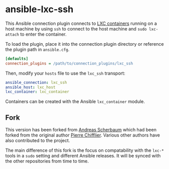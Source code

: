 # ansible-lxc-ssh

This Ansible connection plugin connects to [LXC containers](https://linuxcontainers.org/lxc/news/) running on a host machine by using `ssh` to connect to the host machine and `sudo lxc-attach` to enter the container.

To load the plugin, place it into the connection plugin directory or reference the plugin path in `ansible.cfg`.

```ini
[defaults]
connection_plugins = /path/to/connection_plugins/lxc_ssh
```

Then, modify your `hosts` file to use the `lxc_ssh` transport:

```yaml
ansible_connection: lxc_ssh
ansible_host: lxc_host
lxc_container: lxc_container
```

Containers can be created with the Ansible `lxc_container` module.

## Fork

This version has been forked from [Andreas Scherbaum](https://github.com/andreasscherbaum/ansible-lxc-ssh) which had been forked from the original author [Pierre Chifflier](https://github.com/chifflier/ansible-lxc-ssh). Various other authors have also contributed to the project.

The main difference of this fork is the focus on compatability with the `lxc-*` tools in a `sudo` setting and different Ansible releases. It will be synced with the other repositories from time to time.
